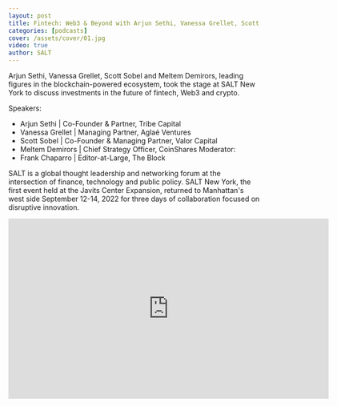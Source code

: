 ```yaml
---
layout: post
title: Fintech: Web3 & Beyond with Arjun Sethi, Vanessa Grellet, Scott Sobel & Meltem Demirors | #𝗦𝗔𝗟𝗧𝗡𝗬
categories: [podcasts]
cover: /assets/cover/01.jpg
video: true
author: SALT
---
```


Arjun Sethi, Vanessa Grellet, Scott Sobel and Meltem Demirors, leading figures in the blockchain-powered ecosystem, took the stage at SALT New York to discuss investments in the future of fintech, Web3 and crypto. 

Speakers:
- Arjun Sethi | Co-Founder & Partner, Tribe Capital
- Vanessa Grellet | Managing Partner, Aglaé Ventures
- Scott Sobel | Co-Founder & Managing Partner, Valor Capital
- Meltem Demirors | Chief Strategy Officer, CoinShares
Moderator:
- Frank Chaparro | Editor-at-Large, The Block

SALT is a global thought leadership and networking forum at the intersection of finance, technology and public policy. SALT New York, the first event held at the Javits Center Expansion, returned to Manhattan's west side September 12-14, 2022 for three days of collaboration focused on disruptive innovation.

<iframe src="https://youtu.be/WMOcux6Gp24?si=9kiyGUCGw6-SA9R6" loading="lazy" width="640" height="360" frameborder="0" allowfullscreen=""></iframe>


